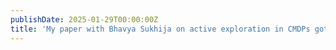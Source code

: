```yaml
---
publishDate: 2025-01-29T00:00:00Z
title: 'My paper with Bhavya Sukhija on active exploration in CMDPs got accepted to ICLR2025!'
---
```

